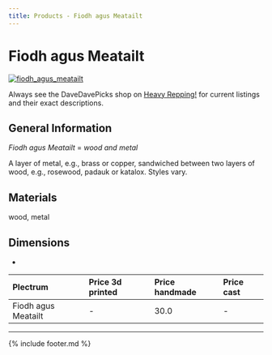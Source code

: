 ```yaml
---
title: Products - Fiodh agus Meatailt
---
```

# Fiodh agus Meatailt

[![fiodh_agus_meatailt](../../assets/images/fiodh_agus_meatailt.jpg "Fiodh_agus_meatailt")](/picks/fiodh_agus_meatailt)

Always see the DaveDavePicks shop on [Heavy Repping!](https://www.heavyrepping.com/store/shop/davedavepicks/) for current listings and their exact descriptions.

## General Information
*Fiodh agus Meatailt* = *wood and metal*

A layer of metal, e.g., brass or copper, sandwiched between two layers of wood, e.g., rosewood, padauk or katalox. Styles vary.

## Materials
wood, metal

## Dimensions
-

| **Plectrum**                                        | **Price 3d printed**   | **Price handmade**   | **Price cast**   |
|:----------------------------------------------------|:-----------------------|:---------------------|:-----------------|
| Fiodh agus Meatailt                                          | -               | 30.0             | -         |

---

{% include footer.md %}